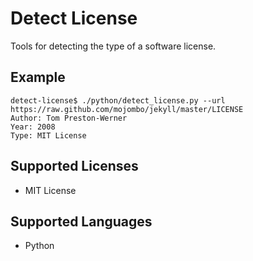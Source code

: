 Detect License
==============

Tools for detecting the type of a software license.

Example
-------

    detect-license$ ./python/detect_license.py --url https://raw.github.com/mojombo/jekyll/master/LICENSE
    Author: Tom Preston-Werner
    Year: 2008
    Type: MIT License

Supported Licenses
------------------

 * MIT License

Supported Languages
-------------------

 * Python
